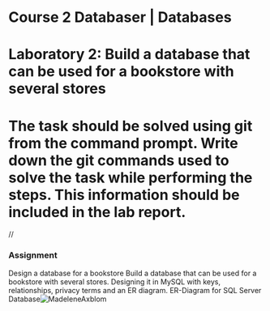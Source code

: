 # Course 2 Databaser | Databases
# Laboratory 2: Build a database that can be used for a bookstore with several stores
# The task should be solved using git from the command prompt. Write down the git commands used to solve the task while performing the steps. This information should be included in the lab report.

//

### Assignment
Design a database for a bookstore
Build a database that can be used for a bookstore with several stores.
Designing it in MySQL with keys, relationships,
privacy terms and an ER diagram. 
ER-Diagram for SQL Server Database![MadeleneAxblom](https://user-images.githubusercontent.com/90625377/188665258-55b525cd-0094-4c68-a6d5-e5b85b1d1564.png)




